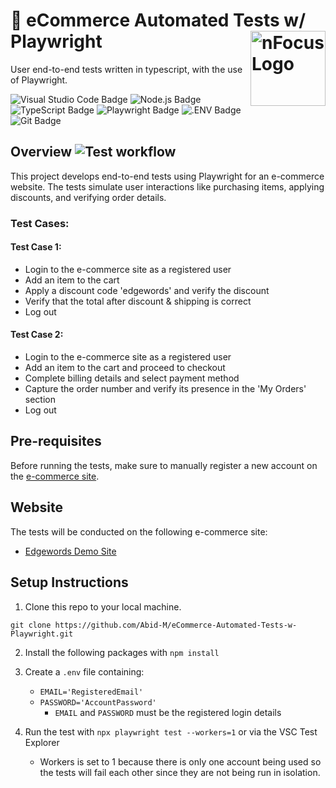 # 🛒 eCommerce Automated Tests w/ Playwright <img alt="nFocus Logo" src="https://github.com/Abid-M/eCommerce-Automated-Tests-w-Selenium/assets/77882906/16e6064a-3cde-4ee3-8107-60aa59f5dc1f" alt="nfocus_logo" align="right" width="120"> 

User end-to-end tests written in typescript, with the use of Playwright.

![Visual Studio Code Badge](https://img.shields.io/badge/Visual%20Studio%20Code-007ACC?logo=visualstudiocode&logoColor=fff&style=for-the-badge)
![Node.js Badge](https://img.shields.io/badge/Node.js-393?logo=nodedotjs&logoColor=fff&style=for-the-badge)
![TypeScript Badge](https://img.shields.io/badge/TypeScript-3178C6?logo=typescript&logoColor=fff&style=for-the-badge)
![Playwright Badge](https://img.shields.io/badge/Playwright-2EAD33?logo=playwright&logoColor=fff&style=for-the-badge)
![.ENV Badge](https://img.shields.io/badge/.ENV-ECD53F?logo=dotenv&logoColor=000&style=for-the-badge)
![Git Badge](https://img.shields.io/badge/Git-F05032?logo=git&logoColor=fff&style=for-the-badge)

## Overview ![Test workflow](https://github.com/Abid-M/eCommerce-Automated-Tests-w-Playwright/actions/workflows/playwright.yml/badge.svg)
This project develops end-to-end tests using Playwright for an e-commerce website. The tests simulate user interactions like purchasing items, applying discounts, and verifying order details.

### Test Cases:
#### Test Case 1:
- Login to the e-commerce site as a registered user
- Add an item to the cart
- Apply a discount code 'edgewords' and verify the discount
- Verify that the total after discount & shipping is correct
- Log out

#### Test Case 2:
- Login to the e-commerce site as a registered user
- Add an item to the cart and proceed to checkout
- Complete billing details and select payment method
- Capture the order number and verify its presence in the 'My Orders' section
- Log out

## Pre-requisites
Before running the tests, make sure to manually register a new account on the [e-commerce site](https://www.edgewordstraining.co.uk/demo-site/my-account/).

## Website
The tests will be conducted on the following e-commerce site:
- [Edgewords Demo Site](https://www.edgewordstraining.co.uk/demo-site/)

## Setup Instructions
1. Clone this repo to your local machine.
```
git clone https://github.com/Abid-M/eCommerce-Automated-Tests-w-Playwright.git
```
   
2. Install the following packages with `npm install`
     
3. Create a `.env` file containing:
   - `EMAIL='RegisteredEmail'`
   - `PASSWORD='AccountPassword'`
     - `EMAIL` and `PASSWORD` must be the registered login details
     
5. Run the test with `npx playwright test --workers=1` or via the VSC Test Explorer
   - Workers is set to 1 because there is only one account being used so the tests will fail each other since they are not being run in isolation.
